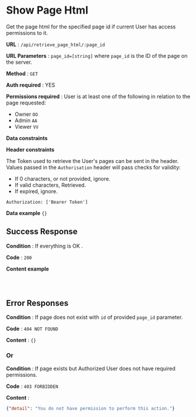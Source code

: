 # Show Page Html

Get the page html for the specified page id  if current User has access permissions to it.

**URL** : `/api/retrieve_page_html/:page_id`

**URL Parameters** : `page_id=[string]` where `page_id` is the ID of the page on the
server.

**Method** : `GET`

**Auth required** : YES

**Permissions required** : 
User is at least one of the following in relation to the page requested:

* Owner `OO`
* Admin `AA`
* Viewer `VV`

**Data constraints**


**Header constraints**

The Token used to retrieve the User's pages can be sent in the
header. Values passed in the `Authorisation` header will pass  checks for validity:

- If 0 characters, or not provided, ignore.
- If valid characters, Retrieved.
- If expired, ignore.

```
Authorization: ['Bearer Token']
```


**Data example** `{}`


## Success Response

**Condition** : If everything is OK  .

**Code** : `200 `

**Content example**

```html

    

```


## Error Responses

**Condition** : If page does not exist with `id` of provided `page_id` parameter.

**Code** : `404 NOT FOUND`

**Content** : `{}`

### Or

**Condition** : If page exists but Authorized User does not have required
permissions.

**Code** : `403 FORBIDDEN`

**Content** :

```json
{"detail": "You do not have permission to perform this action."}